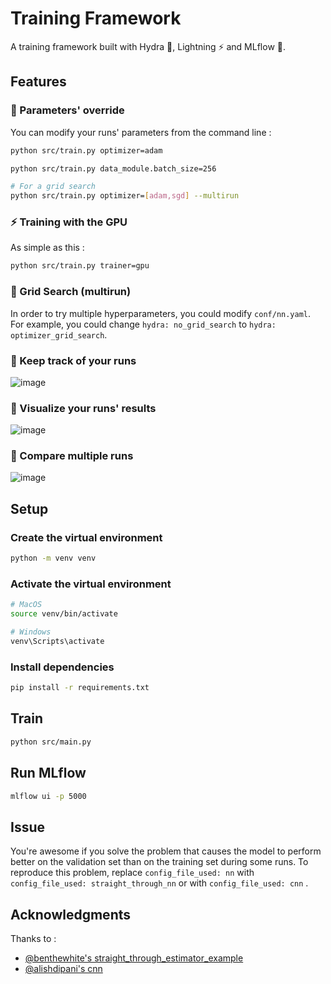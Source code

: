 # Training Framework

A training framework built with Hydra 🐲, Lightning ⚡ and MLflow 🌊.

## Features

### 🐲 Parameters' override

You can modify your runs' parameters from the command line :

```bash
python src/train.py optimizer=adam

python src/train.py data_module.batch_size=256

# For a grid search
python src/train.py optimizer=[adam,sgd] --multirun
```

### ⚡ Training with the GPU

As simple as this :

```bash
python src/train.py trainer=gpu
```

### 🐲 Grid Search (multirun)

In order to try multiple hyperparameters, you could modify `conf/nn.yaml`. For example, you could change `hydra: no_grid_search` to `hydra: optimizer_grid_search`.

### 🌊 Keep track of your runs

![image](https://user-images.githubusercontent.com/88633026/210278570-873ae4da-2227-49e8-9dfb-131fe869b0b8.png)

### 🌊 Visualize your runs' results

![image](https://user-images.githubusercontent.com/88633026/210283576-0b62b0b6-e401-4065-af60-e6d00b73c341.png)

### 🌊 Compare multiple runs

![image](https://user-images.githubusercontent.com/88633026/210285533-83cbbfd0-5fe2-4fed-8d7e-8c3b81d7f5ed.png)

## Setup

### Create the virtual environment

```bash
python -m venv venv
```

### Activate the virtual environment

```bash
# MacOS
source venv/bin/activate

# Windows
venv\Scripts\activate
```

### Install dependencies

```bash
pip install -r requirements.txt
```

## Train

```bash
python src/main.py
```

## Run MLflow

```bash
mlflow ui -p 5000
```

## Issue

You're awesome if you solve the problem that causes the model to perform better on the validation set than on the training set during some runs. To reproduce this problem, replace `config_file_used: nn` with `config_file_used: straight_through_nn` or with `config_file_used: cnn` .

## Acknowledgments

Thanks to :

- [@benthewhite's straight_through_estimator_example](https://github.com/benthewhite/Example)
- [@alishdipani's cnn](https://github.com/alishdipani/MNIST_Pytorch_Lightning)
